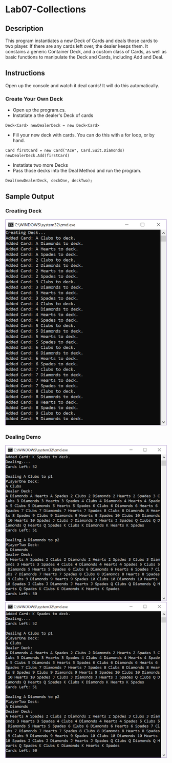 # Lab07-Collections

## Description
This program instantiates a new Deck of Cards and deals those cards to two player. If there are any cards left over, the dealer keeps them.
It constains a generic Container Deck, and a custom class of Cards, as well as basic functions to manipulate the Deck and Cards, including Add and Deal.

## Instructions
Open up the console and watch it deal cards! It will do this automatically.  
 
### Create Your Own Deck
- Open up the program.cs.
- Instatiate a the dealer's Deck of cards
```
Deck<Card> newDealerDeck = new Deck<Card>
```
- Fill your new deck with cards. You can do this with a for loop, or by hand.
```
Card firstCard = new Card("Ace", Card.Suit.Diamonds)
newDealerDeck.Add(firstCard)
```
- Instatiate two more Decks
- Pass those decks into the Deal Method and run the program.
```
Deal(newDealerDeck, deckOne, deckTwo);
```

## Sample Output
### Creating Deck
![creating deck](assets/creating_deck.PNG)
### Dealing Demo
![dealing](assets/dealing_01.PNG)
![dealing](assets/dealing_01.PNG)
